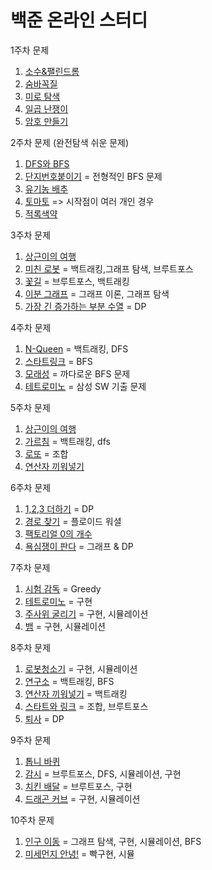 # 백준 온라인 스터디

1주차 문제 
1. [소수&팰린드롬](https://www.acmicpc.net/problem/1747)
2. [숨바꼭질](https://www.acmicpc.net/problem/1697)
3. [미로 탐색](https://www.acmicpc.net/problem/2178)
4. [일곱 난쟁이](https://www.acmicpc.net/problem/2309)
5. [암호 만들기](https://www.acmicpc.net/problem/1759)


2주차 문제 (완전탐색 쉬운 문제)
1. [DFS와 BFS](https://www.acmicpc.net/problem/1260) 
2. [단지번호붙이기](https://www.acmicpc.net/problem/2667) = 전형적인 BFS 문제
3. [유기농 배추](https://www.acmicpc.net/problem/1012)
4. [토마토](https://www.acmicpc.net/problem/7576) => 시작점이 여러 개인 경우
5. [적록색약](https://www.acmicpc.net/problem/10026)

3주차 문제 
1. [상근이의 여행](https://www.acmicpc.net/problem/9372)
2. [미친 로봇](https://www.acmicpc.net/problem/1405) = 백트래킹,그래프 탐색, 브루트포스
3. [꽃길](https://www.acmicpc.net/problem/14620) = 브루트포스, 백트래킹
4. [이분 그래프](https://www.acmicpc.net/problem/1707) = 그래프 이론, 그래프 탐색
6. [가장 긴 증가하는 부분 수열](https://www.acmicpc.net/problem/11053) = DP 

4주차 문제
1. [N-Queen](https://www.acmicpc.net/problem/9663) = 백트래킹, DFS
2. [스타트링크](https://www.acmicpc.net/problem/5014) = BFS
3. [모래성](https://www.acmicpc.net/problem/10711) = 까다로운 BFS 문제
4. [테트로미노](https://www.acmicpc.net/problem/14500) = 삼성 SW 기출 문제

5주차 문제
1. [상근이의 여행](https://www.acmicpc.net/problem/9372)
2. [가르침](https://www.acmicpc.net/problem/1062) = 백트래킹, dfs
3. [로또](https://www.acmicpc.net/problem/6603) = 조합
4. [연산자 끼워넣기](https://www.acmicpc.net/problem/14888) 

6주차 문제
1. [1,2,3 더하기](https://www.acmicpc.net/problem/9095) = DP
2. [경로 찾기](https://www.acmicpc.net/problem/11403) = 플로이드 워셜
3. [팩토리얼 0의 개수](https://www.acmicpc.net/problem/1676)
4. [욕심쟁이 판다](https://www.acmicpc.net/problem/1937)  = 그래프  & DP

7주차 문제
1. [시험 감독](https://www.acmicpc.net/problem/13458) = Greedy
2. [테트로미노](https://www.acmicpc.net/problem/14500) = 구현
3. [주사위 굴리기](https://www.acmicpc.net/problem/14499) = 구현, 시뮬레이션
4. [뱀](https://www.acmicpc.net/problem/3190) = 구현, 시뮬레이션

8주차 문제
1. [로봇청소기](https://www.acmicpc.net/problem/14503) = 구현, 시뮬레이션
2. [연구소](https://www.acmicpc.net/problem/14502) = 백트래킹, BFS
3. [연산자 끼워넣기](https://www.acmicpc.net/problem/14888) = 백트래킹
4. [스타트와 링크](https://www.acmicpc.net/problem/14889) = 조합, 브루트포스
5. [퇴사](https://www.acmicpc.net/problem/14501) = DP

9주차 문제
1. [톱니 바퀴](https://www.acmicpc.net/problem/14891) 
2. [감시](https://www.acmicpc.net/problem/15683) = 브루트포스, DFS, 시뮬레이션, 구현
3. [치킨 배달](https://www.acmicpc.net/problem/15686) = 브루트포스, 구현
4. [드래곤 커브](https://www.acmicpc.net/problem/15685) = 구현, 시뮬레이션

10주차 문제
1. [인구 이동](https://www.acmicpc.net/problem/16234) = 그래프 탐색, 구현, 시뮬레이션, BFS
2. [미세먼지 안녕!](https://www.acmicpc.net/problem/17144) = 빡구현, 시뮬
